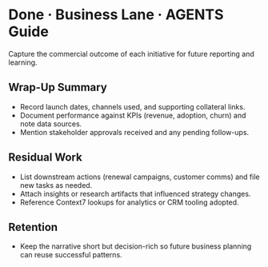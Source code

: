 # Done · Business Lane · AGENTS Guide

Capture the commercial outcome of each initiative for future reporting and learning.

## Wrap-Up Summary
- Record launch dates, channels used, and supporting collateral links.
- Document performance against KPIs (revenue, adoption, churn) and note data sources.
- Mention stakeholder approvals received and any pending follow-ups.

## Residual Work
- List downstream actions (renewal campaigns, customer comms) and file new tasks as needed.
- Attach insights or research artifacts that influenced strategy changes.
- Reference Context7 lookups for analytics or CRM tooling adopted.

## Retention
- Keep the narrative short but decision-rich so future business planning can reuse successful patterns.
